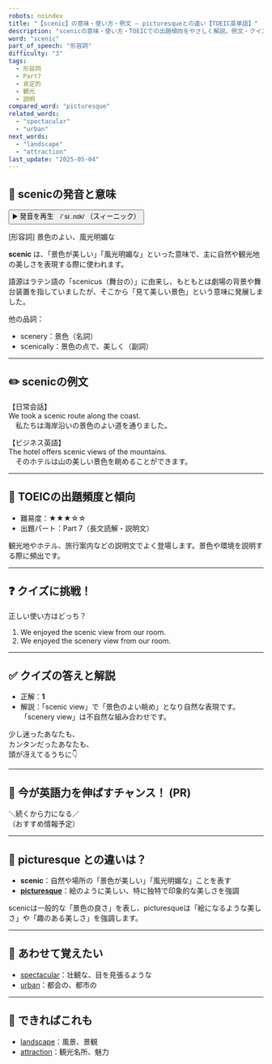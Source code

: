 ```yaml
---
robots: noindex
title: "【scenic】の意味・使い方・例文 ― picturesqueとの違い【TOEIC英単語】"
description: "scenicの意味・使い方・TOEICでの出題傾向をやさしく解説。例文・クイズ付きでpicturesqueとの違いもわかりやすく学べます。"
word: "scenic"
part_of_speech: "形容詞"
difficulty: "3"
tags:
  - 形容詞
  - Part7
  - 肯定的
  - 観光
  - 説明
compared_word: "picturesque"
related_words:
  - "spectacular"
  - "urban"
next_words:
  - "landscape"
  - "attraction"
last_update: "2025-05-04"
---
```


## 🔰 scenicの発音と意味

<button class="play-audio" onclick="playTTS('scenic')">
  <span class="play-audio-main">
    ▶️ 発音を再生　/ˈsiː.nɪk/
  </span>
  <span class="play-audio-sub">
    （スィーニック）
  </span>
</button>

[形容詞] 景色のよい、風光明媚な

**scenic** は、「景色が美しい」「風光明媚な」といった意味で、主に自然や観光地の美しさを表現する際に使われます。

語源はラテン語の「scenicus（舞台の）」に由来し、もともとは劇場の背景や舞台装置を指していましたが、そこから「見て美しい景色」という意味に発展しました。

他の品詞：  
- scenery：景色（名詞）
- scenically：景色の点で、美しく（副詞）

---

## ✏️ scenicの例文

【日常会話】  
We took a scenic route along the coast.  
　私たちは海岸沿いの景色のよい道を通りました。

【ビジネス英語】  
The hotel offers scenic views of the mountains.  
　そのホテルは山の美しい景色を眺めることができます。

---

## 🎯 TOEICの出題頻度と傾向

- 難易度：★★★☆☆
- 出題パート：Part 7（長文読解・説明文）

観光地やホテル、旅行案内などの説明文でよく登場します。景色や環境を説明する際に頻出です。

---

## ❓ クイズに挑戦！

正しい使い方はどっち？

1. We enjoyed the scenic view from our room.  
2. We enjoyed the scenery view from our room.

---

## ✅ クイズの答えと解説

- 正解：**1**
- 解説：「scenic view」で「景色のよい眺め」となり自然な表現です。「scenery view」は不自然な組み合わせです。

少し迷ったあなたも、  
カンタンだったあなたも、  
頭が冴えてるうちに👇️

---

## 🚀 今が英語力を伸ばすチャンス！ (PR)

<div class="info-center">
＼続くから力になる／<br>  
（おすすめ情報予定）
</div>

---

## 🤔  picturesque との違いは？

- **scenic**：自然や場所の「景色が美しい」「風光明媚な」ことを表す
- **[picturesque](/picturesque)**：絵のように美しい、特に独特で印象的な美しさを強調

scenicは一般的な「景色の良さ」を表し、picturesqueは「絵になるような美しさ」や「趣のある美しさ」を強調します。

---

## 🧩 あわせて覚えたい

- [spectacular](/spectacular)：壮観な、目を見張るような
- [urban](/urban)：都会の、都市の

---

## 📖 できればこれも

- [landscape](/landscape)：風景、景観
- [attraction](/attraction)：観光名所、魅力

<!-- cvid: aid08_bid33 -->
